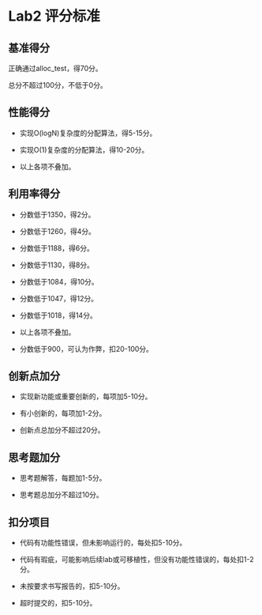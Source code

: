 # Lab2 评分标准

## 基准得分

正确通过alloc\_test，得70分。

总分不超过100分，不低于0分。

## 性能得分

* 实现O(logN)复杂度的分配算法，得5-15分。

* 实现O(1)复杂度的分配算法，得10-20分。

* 以上各项不叠加。

## 利用率得分

* 分数低于1350，得2分。

* 分数低于1260，得4分。

* 分数低于1188，得6分。

* 分数低于1130，得8分。

* 分数低于1084，得10分。

* 分数低于1047，得12分。

* 分数低于1018，得14分。

* 以上各项不叠加。

* 分数低于900，可认为作弊，扣20-100分。

## 创新点加分

* 实现新功能或重要创新的，每项加5-10分。

* 有小创新的，每项加1-2分。

* 创新点总加分不超过20分。

## 思考题加分

* 思考题解答，每题加1-5分。

* 思考题总加分不超过10分。

## 扣分项目

* 代码有功能性错误，但未影响运行的，每处扣5-10分。

* 代码有瑕疵，可能影响后续lab或可移植性，但没有功能性错误的，每处扣1-2分。

* 未按要求书写报告的，扣5-10分。

* 超时提交的，扣5-10分。


